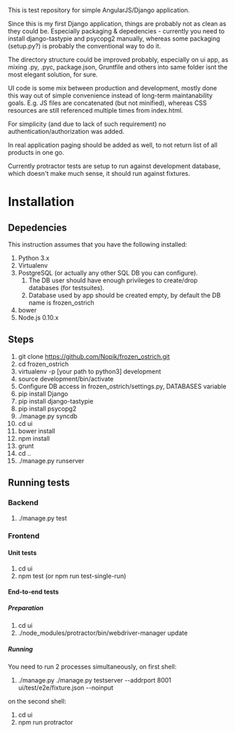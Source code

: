 This is test repository for simple AngularJS/Django application.

Since this is my first Django application, things are probably not as clean as they could be. Especially packaging & depedencies - currently you need to install django-tastypie and psycopg2 manually, whereas some packaging (setup.py?) is probably the conventional way to do it.

The directory structure could be improved probably, especially on ui app, as mixing .py, .pyc, package.json, Gruntfile and others into same folder isnt the most elegant solution, for sure.

UI code is some mix between production and development, mostly done this way out of simple convenience instead of long-term maintanability goals. E.g. JS files are concatenated (but not minified), whereas CSS resources are still referenced multiple times from index.html.

For simplicity (and due to lack of such requirement) no authentication/authorization was added.

In real application paging should be added as well, to not return list of all products in one go.

Currently protractor tests are setup to run against development database, which doesn't make much sense, it should run against fixtures.

# Installation

## Depedencies

This instruction assumes that you have the following installed:

1. Python 3.x
1. Virtualenv
1. PostgreSQL (or actually any other SQL DB you can configure).
	1. The DB user should have enough privileges to create/drop databases (for testsuites).
	1. Database used by app should be created empty, by default the DB name is frozen_ostrich
1. bower
1. Node.js 0.10.x

## Steps

1. git clone https://github.com/Nopik/frozen_ostrich.git
1. cd frozen_ostrich
1. virtualenv -p \[your path to python3\] development
1. source development/bin/activate
1. Configure DB access in frozen_ostrich/settings.py, DATABASES variable
1. pip install Django
1. pip install django-tastypie
1. pip install psycopg2
1. ./manage.py syncdb
1. cd ui
1. bower install
1. npm install
1. grunt
1. cd ..
1. ./manage.py runserver

## Running tests

### Backend

1. ./manage.py test

### Frontend

#### Unit tests

1. cd ui
1. npm test (or npm run test-single-run)

#### End-to-end tests

##### Preparation

1. cd ui
1. ./node_modules/protractor/bin/webdriver-manager update

##### Running

You need to run 2 processes simultaneously, on first shell:

1. ./manage.py ./manage.py testserver --addrport 8001 ui/test/e2e/fixture.json --noinput

on the second shell:

1. cd ui
1. npm run protractor
